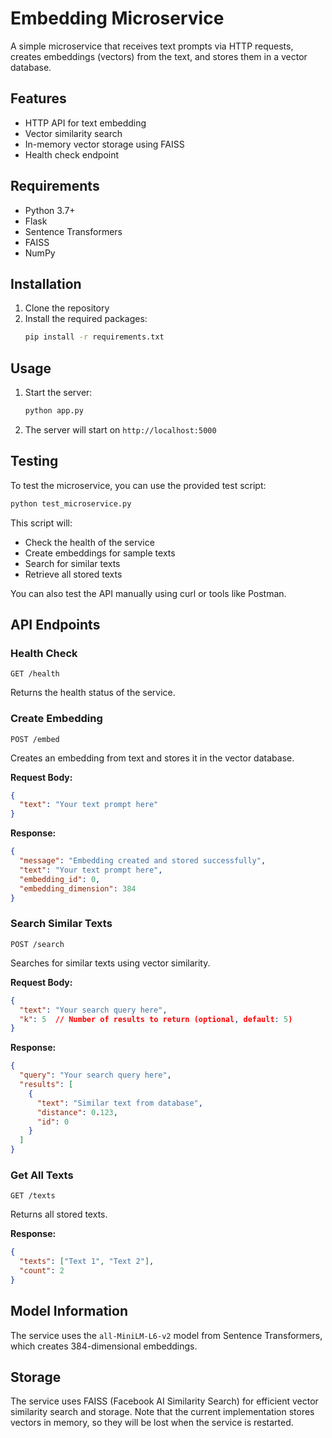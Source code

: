 # Embedding Microservice

A simple microservice that receives text prompts via HTTP requests, creates embeddings (vectors) from the text, and stores them in a vector database.

## Features

- HTTP API for text embedding
- Vector similarity search
- In-memory vector storage using FAISS
- Health check endpoint

## Requirements

- Python 3.7+
- Flask
- Sentence Transformers
- FAISS
- NumPy

## Installation

1. Clone the repository
2. Install the required packages:
   ```bash
   pip install -r requirements.txt
   ```

## Usage

1. Start the server:
   ```bash
   python app.py
   ```

2. The server will start on `http://localhost:5000`

## Testing

To test the microservice, you can use the provided test script:

```bash
python test_microservice.py
```

This script will:
- Check the health of the service
- Create embeddings for sample texts
- Search for similar texts
- Retrieve all stored texts

You can also test the API manually using curl or tools like Postman.

## API Endpoints

### Health Check
```
GET /health
```
Returns the health status of the service.

### Create Embedding
```
POST /embed
```
Creates an embedding from text and stores it in the vector database.

**Request Body:**
```json
{
  "text": "Your text prompt here"
}
```

**Response:**
```json
{
  "message": "Embedding created and stored successfully",
  "text": "Your text prompt here",
  "embedding_id": 0,
  "embedding_dimension": 384
}
```

### Search Similar Texts
```
POST /search
```
Searches for similar texts using vector similarity.

**Request Body:**
```json
{
  "text": "Your search query here",
  "k": 5  // Number of results to return (optional, default: 5)
}
```

**Response:**
```json
{
  "query": "Your search query here",
  "results": [
    {
      "text": "Similar text from database",
      "distance": 0.123,
      "id": 0
    }
  ]
}
```

### Get All Texts
```
GET /texts
```
Returns all stored texts.

**Response:**
```json
{
  "texts": ["Text 1", "Text 2"],
  "count": 2
}
```

## Model Information

The service uses the `all-MiniLM-L6-v2` model from Sentence Transformers, which creates 384-dimensional embeddings.

## Storage

The service uses FAISS (Facebook AI Similarity Search) for efficient vector similarity search and storage. Note that the current implementation stores vectors in memory, so they will be lost when the service is restarted.
